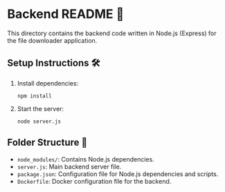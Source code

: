 # Backend README 🚀

This directory contains the backend code written in Node.js (Express) for the file downloader application.

## Setup Instructions 🛠️

1. Install dependencies:
    ```
    npm install
    ```

2. Start the server:
    ```
    node server.js
    ```

## Folder Structure 📂

- `node_modules/`: Contains Node.js dependencies.
- `server.js`: Main backend server file.
- `package.json`: Configuration file for Node.js dependencies and scripts.
- `Dockerfile`: Docker configuration file for the backend.
